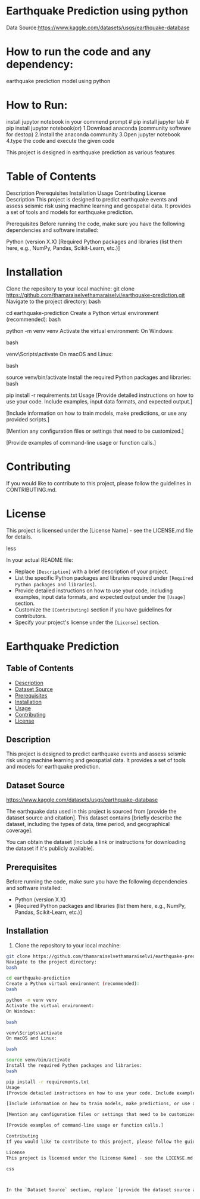 # Earthquake Prediction using python
Data Source:https://www.kaggle.com/datasets/usgs/earthquake-database

# How to run the code and any dependency:
 earthquake prediction model using python
# How to Run:
install jupytor notebook in your commend prompt # pip install jupyter lab # pip install jupytor notebook(or) 1.Download anaconda (community software for destop) 2.Install the anaconda community 3.Open jupyter notebook 4.type the code and execute the given code

This project is designed in earthquake prediction as various features
# Table of Contents
Description
Prerequisites
Installation
Usage
Contributing
License
Description
This project is designed to predict earthquake events and assess seismic risk using machine learning and geospatial data. It provides a set of tools and models for earthquake prediction.

Prerequisites
Before running the code, make sure you have the following dependencies and software installed:

Python (version X.X)
[Required Python packages and libraries (list them here, e.g., NumPy, Pandas, Scikit-Learn, etc.)]
# Installation
Clone the repository to your local machine:
git clone https://github.com/thamaraiselvethamaraiselvi/earthquake-prediction.git
Navigate to the project directory:
bash

cd earthquake-prediction
Create a Python virtual environment (recommended):
bash

python -m venv venv
Activate the virtual environment:
On Windows:

bash

venv\Scripts\activate
On macOS and Linux:

bash

source venv/bin/activate
Install the required Python packages and libraries:
bash

pip install -r requirements.txt
Usage
[Provide detailed instructions on how to use your code. Include examples, input data formats, and expected output.]

[Include information on how to train models, make predictions, or use any provided scripts.]

[Mention any configuration files or settings that need to be customized.]

[Provide examples of command-line usage or function calls.]

# Contributing
If you would like to contribute to this project, please follow the guidelines in CONTRIBUTING.md.

# License
This project is licensed under the [License Name] - see the LICENSE.md file for details.

less


In your actual README file:

- Replace `[Description]` with a brief description of your project.
- List the specific Python packages and libraries required under `[Required Python packages and libraries]`.
- Provide detailed instructions on how to use your code, including examples, input data formats, and expected output under the `[Usage]` section.
- Customize the `[Contributing]` section if you have guidelines for contributors.
- Specify your project's license under the `[License]` section.

# Earthquake Prediction

## Table of Contents

- [Description](#description)
- [Dataset Source](#dataset-source)
- [Prerequisites](#prerequisites)
- [Installation](#installation)
- [Usage](#usage)
- [Contributing](#contributing)
- [License](#license)

## Description

This project is designed to predict earthquake events and assess seismic risk using machine learning and geospatial data. It provides a set of tools and models for earthquake prediction.

## Dataset Source
   https://www.kaggle.com/datasets/usgs/earthquake-database

The earthquake data used in this project is sourced from [provide the dataset source and citation]. This dataset contains [briefly describe the dataset, including the types of data, time period, and geographical coverage]. 

You can obtain the dataset [include a link or instructions for downloading the dataset if it's publicly available].

## Prerequisites

Before running the code, make sure you have the following dependencies and software installed:

- Python (version X.X)
- [Required Python packages and libraries (list them here, e.g., NumPy, Pandas, Scikit-Learn, etc.)]

## Installation

1. Clone the repository to your local machine:

```bash
git clone https://github.com/thamaraiselvethamaraiselvi/earthquake-prediction.git
Navigate to the project directory:
bash

cd earthquake-prediction
Create a Python virtual environment (recommended):
bash

python -m venv venv
Activate the virtual environment:
On Windows:

bash

venv\Scripts\activate
On macOS and Linux:

bash

source venv/bin/activate
Install the required Python packages and libraries:
bash

pip install -r requirements.txt
Usage
[Provide detailed instructions on how to use your code. Include examples, input data formats, and expected output.]

[Include information on how to train models, make predictions, or use any provided scripts.]

[Mention any configuration files or settings that need to be customized.]

[Provide examples of command-line usage or function calls.]

Contributing
If you would like to contribute to this project, please follow the guidelines in CONTRIBUTING.md.

License
This project is licensed under the [License Name] - see the LICENSE.md file for details.

css



In the `Dataset Source` section, replace `[provide the dataset source and citation]` with the actual source of the earthquake dataset, and provide a brief description of the dataset in `[briefly describe the dataset, including the types of data, time period, and geographical coverage]`. Additionally, include instructions or a link for users to obtain the dataset if it's publicly available.

